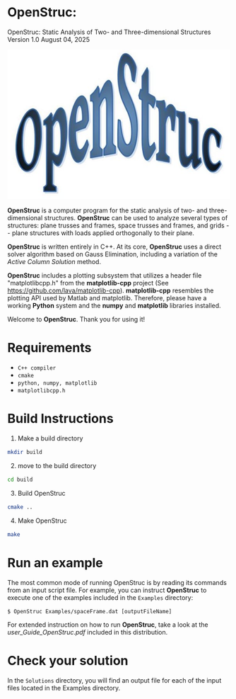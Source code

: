 # OpenStruc:
OpenStruc: Static Analysis of Two- and Three-dimensional Structures
Version 1.0
August 04, 2025

![my OpenStruc logo](https://github.com/edgarfblacksilva/OpenStruc/blob/main/src/OpenStrucLogo.jpg)

**OpenStruc** is a computer program for the static analysis of two- and three-dimensional structures. **OpenStruc** can be used to analyze several types of structures: plane trusses and frames, space trusses and frames, and grids -- plane structures with loads applied orthogonally to their plane. 

**OpenStruc** is written entirely in C++. At its core, **OpenStruc** uses a direct solver algorithm based on Gauss Elimination, including a variation of the *Active Column Solution* method.

**OpenStruc** includes a plotting subsystem that utilizes a header file "matplotlibcpp.h" from the **matplotlib-cpp** project (See https://github.com/lava/matplotlib-cpp). **matplotlib-cpp** resembles the plotting API used by Matlab and matplotlib. Therefore, please have a working **Python** system and the **numpy** and **matplotlib** libraries installed.

Welcome to **OpenStruc**. Thank you for using it! 

# Requirements

- `C++ compiler`
- `cmake`
- `python, numpy, matplotlib`
- `matplotlibcpp.h` 

# Build Instructions

1. Make a build directory

```bash
mkdir build 
```

2. move to the build directory
```bash
cd build 
```

3. Build OpenStruc
```bash
cmake ..
```

4. Make OpenStruc
```bash
make 
```

# Run an example

The most common mode of running OpenStruc is by reading its commands from an input
script file. For example, you can instruct **OpenStruc** to execute one of the examples included in the `Examples` directory:

```
$ OpenStruc Examples/spaceFrame.dat [outputFileName]
```

For extended instruction on how to run **OpenStruc**, take a look at the *user_Guide_OpenStruc.pdf* included in this distribution.


# Check your solution
In the `Solutions` directory, you will find an output file for each of the input files located in the Examples directory.



